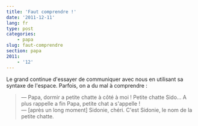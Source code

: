 ```yaml
---
title: 'Faut comprendre !'
date: '2011-12-11'
lang: fr
type: post
categories:
    - papa
slug: faut-comprendre
section: papa
2011:
    - '12'
---
```


Le grand continue d'essayer de communiquer avec nous en utilisant sa syntaxe de l'espace. Parfois, on a du mal à comprendre :

> — Papa, dormir a petite chatte à côté à moi ! Petite chatte Sido... A plus rappelle a fin Papa, petite chat a s'appelle !  
> — [après un long moment] Sidonie, chéri. C'est Sidonie, le nom de la petite chatte.
